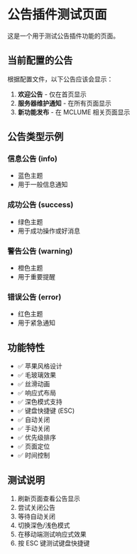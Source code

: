 # 公告插件测试页面

这是一个用于测试公告插件功能的页面。

## 当前配置的公告

根据配置文件，以下公告应该会显示：

1. **欢迎公告** - 仅在首页显示
2. **服务器维护通知** - 在所有页面显示
3. **新功能发布** - 在 MCLUME 相关页面显示

## 公告类型示例

### 信息公告 (info)
- 蓝色主题
- 用于一般信息通知

### 成功公告 (success)  
- 绿色主题
- 用于成功操作或好消息

### 警告公告 (warning)
- 橙色主题  
- 用于重要提醒

### 错误公告 (error)
- 红色主题
- 用于紧急通知

## 功能特性

- ✅ 苹果风格设计
- ✅ 毛玻璃效果
- ✅ 丝滑动画
- ✅ 响应式布局
- ✅ 深色模式支持
- ✅ 键盘快捷键 (ESC)
- ✅ 自动关闭
- ✅ 手动关闭
- ✅ 优先级排序
- ✅ 页面定位
- ✅ 时间控制

## 测试说明

1. 刷新页面查看公告显示
2. 尝试关闭公告
3. 等待自动关闭
4. 切换深色/浅色模式
5. 在移动端测试响应式效果
6. 按 ESC 键测试键盘快捷键

<script setup>
// 可以在这里添加测试代码
import { onMounted } from 'vue'

onMounted(() => {
  console.log('公告插件测试页面已加载')
})
</script>

